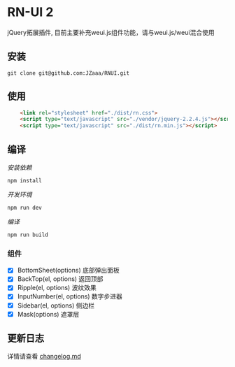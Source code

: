 # RN-UI 2 
jQuery拓展插件, 目前主要补充weui.js组件功能，请与weui.js/weui混合使用


## 安装
````
git clone git@github.com:JZaaa/RNUI.git
````

## 使用
````html
    <link rel="stylesheet" href="./dist/rn.css">
    <script type="text/javascript" src="./vendor/jquery-2.2.4.js"></script>
    <script type="text/javascript" src="./dist/rn.min.js"></script>
````

## 编译

*安装依赖*
````
npm install
````
*开发环境*
````
npm run dev
````
*编译*
````
npm run build
````

### 组件

- [x] BottomSheet(options) 底部弹出面板
- [x] BackTop(el, options) 返回顶部
- [x] Ripple(el, options) 波纹效果
- [x] InputNumber(el, options) 数字步进器
- [x] Sidebar(el, options) 侧边栏
- [x] Mask(options) 遮罩层

## 更新日志

详情请查看 [changelog.md](./changelog.md)
